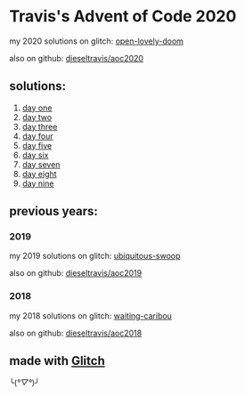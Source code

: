 # Travis's Advent of Code 2020

my 2020 solutions on glitch: [open-lovely-doom](https://open-lovely-doom.glitch.me/)

also on github: [dieseltravis/aoc2020](https://github.com/dieseltravis/aoc2020)

## solutions:

1. [day one](https://open-lovely-doom.glitch.me/day01)
2. [day two](https://open-lovely-doom.glitch.me/day02)
3. [day three](https://open-lovely-doom.glitch.me/day03)
4. [day four](https://open-lovely-doom.glitch.me/day04)
5. [day five](https://open-lovely-doom.glitch.me/day05)
6. [day six](https://open-lovely-doom.glitch.me/day06)
7. [day seven](https://open-lovely-doom.glitch.me/day07)
8. [day eight](https://open-lovely-doom.glitch.me/day08)
9. [day nine](https://open-lovely-doom.glitch.me/day09)

## previous years:

### 2019

my 2019 solutions on glitch: [ubiquitous-swoop](https://ubiquitous-swoop.glitch.me/)

also on github: [dieseltravis/aoc2019](https://github.com/dieseltravis/aoc2019)

### 2018

my 2018 solutions on glitch: [waiting-caribou](https://waiting-caribou.glitch.me/)

also on github: [dieseltravis/aoc2018](https://github.com/dieseltravis/aoc2018)

## made with [Glitch](https://glitch.com/)

╰(*°▽°*)╯
